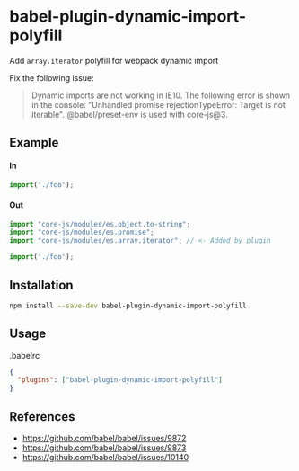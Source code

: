 # babel-plugin-dynamic-import-polyfill

Add `array.iterator` polyfill for webpack dynamic import

Fix the following issue:

> Dynamic imports are not working in IE10. The following error is shown in the console: "Unhandled promise rejectionTypeError: Target is not iterable". @babel/preset-env is used with core-js@3.

## Example

#### In

```js
import('./foo');
```

#### Out

```js
import "core-js/modules/es.object.to-string";
import "core-js/modules/es.promise";
import "core-js/modules/es.array.iterator"; // <- Added by plugin

import('./foo');
```

## Installation

```bash
npm install --save-dev babel-plugin-dynamic-import-polyfill
```

## Usage

.babelrc

```json
{
  "plugins": ["babel-plugin-dynamic-import-polyfill"]
}
```

## References

- https://github.com/babel/babel/issues/9872
- https://github.com/babel/babel/issues/9873
- https://github.com/babel/babel/issues/10140
